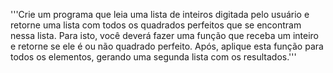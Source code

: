 '''Crie um programa que leia uma lista de inteiros digitada pelo usuário e retorne uma lista com todos os quadrados perfeitos que se encontram nessa lista.
Para isto, você deverá fazer uma função que receba um inteiro e retorne se ele é ou não quadrado perfeito. Após, aplique esta função para todos os elementos, gerando uma segunda lista com os resultados.'''
